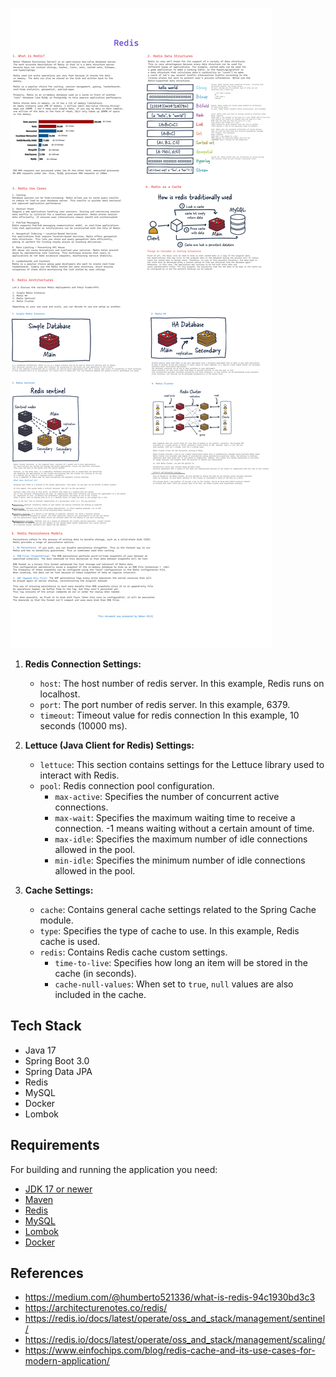 ![](./redis.png)

1. **Redis Connection Settings:**

   - `host`: The host number of redis server. In this example, Redis runs on localhost.
   - `port`: The port number of redis server. In this example, 6379.
   - `timeout`: Timeout value for redis connection In this example, 10 seconds (10000 ms).

2. **Lettuce (Java Client for Redis) Settings:**

   - `lettuce`: This section contains settings for the Lettuce library used to interact with Redis.
   - `pool`: Redis connection pool configuration.
     - `max-active`: Specifies the number of concurrent active connections.
     - `max-wait`: Specifies the maximum waiting time to receive a connection. -1 means waiting without a certain amount of time.
     - `max-idle`: Specifies the maximum number of idle connections allowed in the pool.
     - `min-idle`: Specifies the minimum number of idle connections allowed in the pool.

3. **Cache Settings:**
   - `cache`: Contains general cache settings related to the Spring Cache module.
   - `type`: Specifies the type of cache to use. In this example, Redis cache is used.
   - `redis`: Contains Redis cache custom settings.
     - `time-to-live`: Specifies how long an item will be stored in the cache (in seconds).
     - `cache-null-values`: When set to `true`, `null` values ​​are also included in the cache.

## Tech Stack

- Java 17
- Spring Boot 3.0
- Spring Data JPA
- Redis
- MySQL
- Docker
- Lombok

## Requirements

For building and running the application you need:

- [JDK 17 or newer](https://www.oracle.com/java/technologies/javase-downloads.html)
- [Maven](https://maven.apache.org)
- [Redis](https://redis.io/)
- [MySQL](https://www.mysql.com/)
- [Lombok](https://projectlombok.org/)
- [Docker](https://www.docker.com/)

## References

- https://medium.com/@humberto521336/what-is-redis-94c1930bd3c3
- https://architecturenotes.co/redis/
- https://redis.io/docs/latest/operate/oss_and_stack/management/sentinel/
- https://redis.io/docs/latest/operate/oss_and_stack/management/scaling/
- https://www.einfochips.com/blog/redis-cache-and-its-use-cases-for-modern-application/
